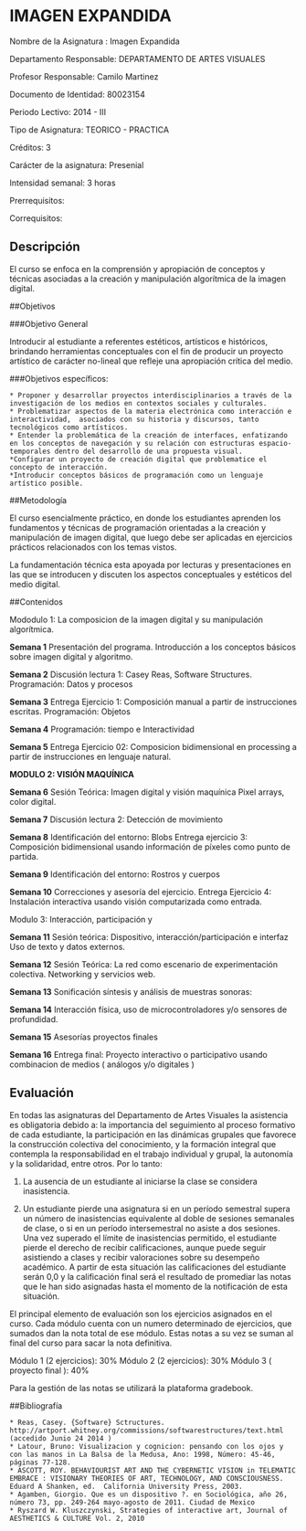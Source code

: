 

# IMAGEN EXPANDIDA

Nombre de la Asignatura :  Imagen Expandida

Departamento Responsable: DEPARTAMENTO DE ARTES VISUALES

Profesor Responsable: Camilo Martinez

Documento de Identidad:  80023154

Periodo Lectivo: 2014 - III

Tipo de Asignatura: TEORICO - PRACTICA 

Créditos: 3

Carácter de la asignatura: Presenial

Intensidad semanal: 3 horas

Prerrequisitos: 

Correquisitos:  


## Descripción

El curso se enfoca en la comprensión y apropiación de conceptos y técnicas asociadas a la creación y manipulación algorítmica de la imagen digital. 


##Objetivos


###Objetivo General

Introducir al estudiante a referentes estéticos, artísticos e históricos, brindando herramientas conceptuales con el fin de producir un proyecto artístico de carácter no-lineal que refleje una apropiación crítica del medio.

###Objetivos específicos:

    * Proponer y desarrollar proyectos interdisciplinarios a través de la investigación de los medios en contextos sociales y culturales.
    * Problematizar aspectos de la materia electrónica como interacción e interactividad,  asociados con su historia y discursos, tanto tecnológicos como artísticos.
    * Entender la problemática de la creación de interfaces, enfatizando en los conceptos de navegación y su relación con estructuras espacio-temporales dentro del desarrollo de una propuesta visual.
    *Configurar un proyecto de creación digital que problematice el concepto de interacción.
    *Introducir conceptos básicos de programación como un lenguaje artístico posible.


##Metodología

El curso esencialmente práctico, en donde los estudiantes aprenden los fundamentos y técnicas de programación orientadas a la creación y manipulación de imagen digital, que luego debe ser aplicadas en ejercicios prácticos relacionados con los temas vistos.

La fundamentación técnica esta apoyada por lecturas y presentaciones en las que se introducen y discuten los aspectos conceptuales y estéticos del medio digital.



##Contenidos

Mododulo 1: La composicion de la imagen digital y su manipulación algorítmica.

__Semana 1__
    Presentación del programa. Introducción a los conceptos básicos sobre imagen digital y algoritmo.

__Semana 2__
    Discusión lectura 1: Casey Reas, Software Structures.
    Programación: Datos y procesos

__Semana 3__
    Entrega Ejercicio 1: Composición manual a partir de instrucciones escritas.
    Programación: Objetos

__Semana 4__
    Programación: tiempo e Interactividad

__Semana 5__
    Entrega Ejercicio 02: Composicion bidimensional en processing a partir de instrucciones en lenguaje natural.

__MODULO 2: VISIÓN MAQUÍNICA__

__Semana 6__
    Sesión Teórica: Imagen digital y visión maquínica
    Pixel arrays, color digital.

__Semana 7__
    Discusión lectura 2: 
    Detección de movimiento

__Semana 8__
    Identificación del entorno: Blobs
    Entrega ejercicio 3: Composición bidimensional usando información de píxeles como punto de partida.

__Semana 9__
    Identificación del entorno: Rostros y cuerpos

__Semana 10__
    Correcciones y asesoría del ejercicio.
    Entrega Ejercicio 4: Instalación interactiva usando visión computarizada como entrada.

Modulo 3: Interacción, participación y 

__Semana 11__
    Sesión teórica: Dispositivo, interacción/participación e interfaz
    Uso de texto y datos externos.

__Semana 12__
    Sesión Teórica: La red como escenario de experimentación colectiva.
    Networking y servicios web.

__Semana 13__
    Sonificación síntesis y análisis de muestras sonoras:

__Semana 14__
    Interacción física, uso de microcontroladores y/o sensores de profundidad.

__Semana 15__
    Asesorías proyectos finales

__Semana 16__
    Entrega final: Proyecto interactivo o participativo usando combinacion de medios ( análogos y/o digitales )

## Evaluación
En todas las asignaturas del Departamento de Artes Visuales la
asistencia es obligatoria debido a:  la importancia del seguimiento al
proceso formativo de cada estudiante, la participación en las
dinámicas grupales que favorece la construcción colectiva del
conocimiento, y la formación integral que contempla la responsabilidad
en el trabajo individual y grupal, la autonomía y la solidaridad,
entre otros. Por lo tanto:

1. La ausencia de un estudiante al iniciarse la clase se considera inasistencia.

2. Un estudiante pierde una asignatura si en un período semestral
supera un número de inasistencias equivalente al doble de sesiones
semanales de clase, o si en un período  intersemestral no asiste a dos
sesiones.  Una vez superado el límite de inasistencias permitido, el
estudiante pierde el derecho de recibir calificaciones, aunque puede
seguir asistiendo a clases y recibir valoraciones sobre su desempeño
académico. A partir de esta situación las calificaciones del
estudiante serán 0,0 y la calificación final será el resultado de
promediar las notas que le han sido asignadas hasta el momento de la
notificación de esta situación.

El principal elemento de evaluación son los ejercicios asignados en el curso.  Cada módulo cuenta con un numero determinado de ejercicios, que sumados dan la nota total de ese módulo.  Estas notas a su vez se suman al final del curso para sacar la nota definitiva.

Módulo 1 (2 ejercicios): 30%
Módulo 2 (2 ejercicios): 30%
Módulo 3 ( proyecto final ): 40%

Para la gestión de las notas se utilizará la plataforma gradebook.


##Bibliografía

    * Reas, Casey. {Software} Sctructures. http://artport.whitney.org/commissions/softwarestructures/text.html (accedido Junio 24 2014 )
    * Latour, Bruno: Visualizacion y cognicion: pensando con los ojos y con las manos in La Balsa de la Medusa, Ano: 1998, Número: 45-46, páginas 77-128.
    * ASCOTT, ROY. BEHAVIOURIST ART AND THE CYBERNETIC VISION in TELEMATIC EMBRACE : VISIONARY THEORIES OF ART, TECHNOLOGY, AND CONSCIOUSNESS. Eduard A Shanken, ed.  California University Press, 2003.
    * Agamben, Giorgio. Que es un dispositivo ?. en Sociológica, año 26, número 73, pp. 249-264 mayo-agosto de 2011. Ciudad de Mexico
    * Ryszard W. Kluszczynski, Strategies of interactive art, Journal of AESTHETICS & CULTURE Vol. 2, 2010


